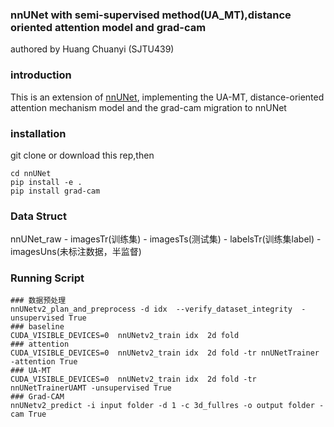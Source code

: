 ### nnUNet with semi-supervised method(UA_MT),distance oriented attention model and grad-cam

authored by Huang Chuanyi (SJTU439)

### introduction

This is an extension of [nnUNet](https://github.com/MIC-DKFZ/nnUNet/tree/master), implementing the UA-MT, distance-oriented attention mechanism model and the grad-cam migration to nnUNet

### installation

git clone or download this rep,then
```shell
cd nnUNet
pip install -e .
pip install grad-cam
```

### Data Struct
nnUNet_raw
    - imagesTr(训练集)
    - imagesTs(测试集)
    - labelsTr(训练集label)
    - imagesUns(未标注数据，半监督)
### Running Script
```shell
### 数据预处理
nnUNetv2_plan_and_preprocess -d idx  --verify_dataset_integrity  -unsupervised True
### baseline
CUDA_VISIBLE_DEVICES=0  nnUNetv2_train idx  2d fold
### attention
CUDA_VISIBLE_DEVICES=0  nnUNetv2_train idx  2d fold -tr nnUNetTrainer -attention True
### UA-MT
CUDA_VISIBLE_DEVICES=0  nnUNetv2_train idx  2d fold -tr nnUNetTrainerUAMT -unsupervised True
### Grad-CAM
nnUNetv2_predict -i input folder -d 1 -c 3d_fullres -o output folder -cam True
```
